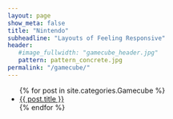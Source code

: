 ```yaml
---
layout: page
show_meta: false
title: "Nintendo"
subheadline: "Layouts of Feeling Responsive"
header:
   #image_fullwidth: "gamecube_header.jpg"
   pattern: pattern_concrete.jpg
permalink: "/gamecube/"
---
```

<ul>
    {% for post in site.categories.Gamecube %}
    <li><a href="{{ site.url }}{{ site.baseurl }}{{ post.url }}">{{ post.title }}</a></li>
    {% endfor %}
</ul>
